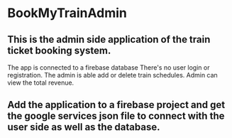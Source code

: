 # BookMyTrainAdmin

## This is the admin side application of the train ticket booking system.

The app is connected to a firebase database
There's no user login or registration.
The admin is able add or delete train schedules.
Admin can view the total revenue.

## Add the application to a firebase project and get the google services json file to connect with the user side as well as the database.
